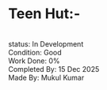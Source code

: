 # Teen Hut:-
<br>
status: In Development
<br>
Condition: Good
<br>
Work Done: 0%
<br>
Completed By: 15 Dec 2025
<br>
Made By: Mukul Kumar
